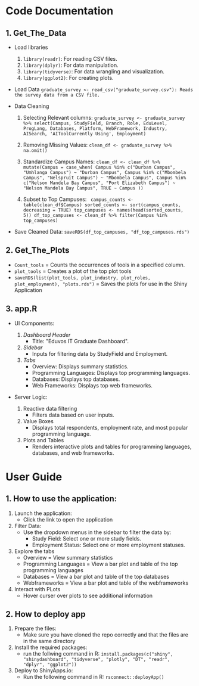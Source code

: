# Code Documentation 
## 1. Get_The_Data ##
   * Load libraries
     1. `library(readr)`: For reading CSV files.
     2. `library(dplyr)`: For data manipulation.
     3. `library(tidyverse)`: For data wrangling and visualization.
     4. `library(ggplot2)`: For creating plots.
     
   * Load Data
     `graduate_survey <- read_csv("graduate_survey.csv"): Reads the survey data from a CSV file.`
     
   * Data Cleaning
     1. Selecting Relevant columns:
     `graduate_survey <- graduate_survey %>%
  select(Campus, StudyField, Branch, Role, EduLevel, ProgLang, Databases, Platform, WebFramework, Industry, AISearch, 'AIToolCurrently Using', Employment)`

     2. Removing Missing Values:
      `clean_df <- graduate_survey %>% na.omit()`
     
      3. Standardize Campus Names:
      `clean_df <- clean_df %>%
  mutate(Campus = case_when(
    Campus %in% c("Durban Campus", "Umhlanga Campus") ~ "Durban Campus",
    Campus %in% c("Mbombela Campus", "Nelspruit Campus") ~ "Mbombela Campus",
    Campus %in% c("Nelson Mandela Bay Campus", "Port Elizabeth Campus") ~ "Nelson Mandela Bay Campus",
    TRUE ~ Campus
  ))`

     4. Subset to Top Campuses:
      ` campus_counts <- table(clean_df$Campus)
sorted_counts <- sort(campus_counts, decreasing = TRUE)
top_campuses <- names(head(sorted_counts, 5))
df_top_campuses <- clean_df %>% filter(Campus %in% top_campuses)`

   * Save Cleaned Data:
      `saveRDS(df_top_campuses, "df_top_campuses.rds")`

## 2. Get_The_Plots ##
   * `Count_tools` = Counts the occurrences of tools in a specified column.
   * `plot_tools` = Creates a plot of the top plot tools
   * `saveRDS(list(plot_tools, plot_industry, plot_roles, plot_employment), "plots.rds")` = Saves the plots for use in the Shiny Application

## 3. app.R ##
  * UI Components:
    1. *Dashboard Header*
       * Title: "Eduvos IT Graduate Dashboard".
    2. *Sidebar*
       * Inputs for filtering data by StudyField and Employment.
    3. *Tabs*
       * Overview: Displays summary statistics.
       * Programming Languages: Displays top programming languages.
       * Databases: Displays top databases.
       * Web Frameworks: Displays top web frameworks.
      
  * Server Logic:
    1. Reactive data filtering
       * Filters data based on user inputs.
    2. Value Boxes
       * Displays total respondents, employment rate, and most popular programming language.
    3. Plots and Tables
       * Renders interactive plots and tables for programming languages, databases, and web frameworks.
      
# User Guide
## 1. How to use the application:
   1. Launch the application:
      * Click the link to open the application
   2. Filter Data:
      * Use the dropdown menus in the sidebar to filter the data by:
        * Study Field: Select one or more study fields.
        * Employment Status: Select one or more employment statuses.
   3. Explore the tabs
      * Overview = View summary statistics
      * Programming Languages = View a bar plot and table of the top programming languages
      * Databases = View a bar plot and table of the top databases
      * Webframeworks = View a bar plot and table of the webframeworks
   4. Interact with PLots
      * Hover curser over plots to see additional information
## 2. How to deploy app
   1. Prepare the files:
      * Make sure you have cloned the repo correctly and that the files are in the same directory
   2. Install the required packages:
      * run the follwing command in R: `install.packages(c("shiny", "shinydashboard", "tidyverse", "plotly", "DT", "readr", "dplyr", "ggplot2"))`
   3. Deploy to ShinyApps.io:
      * Run the following command in R: `rsconnect::deployApp()`
    


